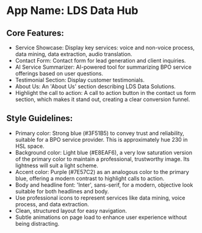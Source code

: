 # **App Name**: LDS Data Hub

## Core Features:

- Service Showcase: Display key services: voice and non-voice process, data mining, data extraction, audio translation.
- Contact Form: Contact form for lead generation and client inquiries.
- AI Service Summarizer: AI-powered tool for summarizing BPO service offerings based on user questions.
- Testimonial Section: Display customer testimonials.
- About Us: An 'About Us' section describing LDS Data Solutions.
- Highlight the call to action: A call to action button in the contact us form section, which makes it stand out, creating a clear conversion funnel.

## Style Guidelines:

- Primary color: Strong blue (#3F51B5) to convey trust and reliability, suitable for a BPO service provider. This is approximately hue 230 in HSL space.
- Background color: Light blue (#E8EAF6), a very low saturation version of the primary color to maintain a professional, trustworthy image. Its lightness will suit a light scheme.
- Accent color: Purple (#7E57C2) as an analogous color to the primary blue, offering a modern contrast to highlight calls to action.
- Body and headline font: 'Inter', sans-serif, for a modern, objective look suitable for both headlines and body.
- Use professional icons to represent services like data mining, voice process, and data extraction.
- Clean, structured layout for easy navigation.
- Subtle animations on page load to enhance user experience without being distracting.